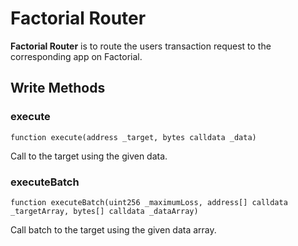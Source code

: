 # Factorial Router

**Factorial Router** is to route the users transaction request to the corresponding app on Factorial.

## Write Methods

### execute

`function execute(address _target, bytes calldata _data)`

Call to the target using the given data.

### executeBatch

`function executeBatch(uint256 _maximumLoss, address[] calldata _targetArray, bytes[] calldata _dataArray)`

Call batch to the target using the given data array.
